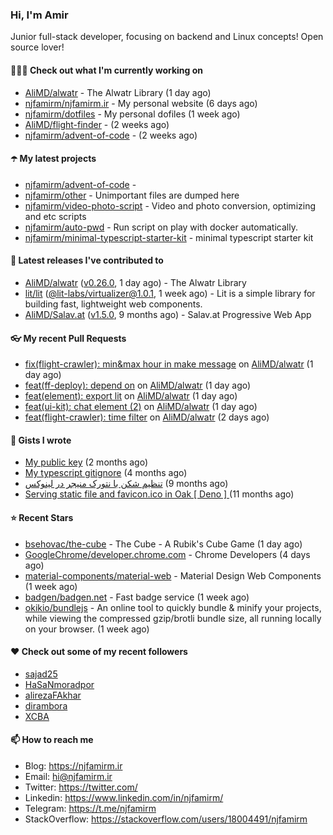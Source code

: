 ### Hi, I'm Amir

Junior full-stack developer, focusing on backend and Linux concepts!
Open source lover!

#### 👨🏻‍💻 Check out what I'm currently working on

- [AliMD/alwatr](https://github.com/AliMD/alwatr) - The Alwatr Library (1 day ago)
- [njfamirm/njfamirm.ir](https://github.com/njfamirm/njfamirm.ir) - My personal website (6 days ago)
- [njfamirm/dotfiles](https://github.com/njfamirm/dotfiles) - My personal dofiles (1 week ago)
- [AliMD/flight-finder](https://github.com/AliMD/flight-finder) -  (2 weeks ago)
- [njfamirm/advent-of-code](https://github.com/njfamirm/advent-of-code) -  (2 weeks ago)

#### ☂️ My latest projects

- [njfamirm/advent-of-code](https://github.com/njfamirm/advent-of-code) - 
- [njfamirm/other](https://github.com/njfamirm/other) - Unimportant files are dumped here
- [njfamirm/video-photo-script](https://github.com/njfamirm/video-photo-script) - Video and photo conversion, optimizing and etc scripts
- [njfamirm/auto-pwd](https://github.com/njfamirm/auto-pwd) - Run script on play with docker automatically.
- [njfamirm/minimal-typescript-starter-kit](https://github.com/njfamirm/minimal-typescript-starter-kit) - minimal typescript starter kit

#### 🎉 Latest releases I've contributed to

- [AliMD/alwatr](https://github.com/AliMD/alwatr) ([v0.26.0](https://github.com/AliMD/alwatr/releases/tag/v0.26.0), 1 day ago) - The Alwatr Library
- [lit/lit](https://github.com/lit/lit) ([@lit-labs/virtualizer@1.0.1](https://github.com/lit/lit/releases/tag/%40lit-labs/virtualizer%401.0.1), 1 week ago) - Lit is a simple library for building fast, lightweight web components.
- [AliMD/Salav.at](https://github.com/AliMD/Salav.at) ([v1.5.0](https://github.com/AliMD/Salav.at/releases/tag/v1.5.0), 9 months ago) - Salav.at Progressive Web App

#### 👓 My recent Pull Requests

- [fix(flight-crawler): min&amp;max hour in make message](https://github.com/AliMD/alwatr/pull/555) on [AliMD/alwatr](https://github.com/AliMD/alwatr) (1 day ago)
- [feat(ff-deploy): depend on](https://github.com/AliMD/alwatr/pull/554) on [AliMD/alwatr](https://github.com/AliMD/alwatr) (1 day ago)
- [feat(element): export lit](https://github.com/AliMD/alwatr/pull/551) on [AliMD/alwatr](https://github.com/AliMD/alwatr) (1 day ago)
- [feat(ui-kit): chat element (2)](https://github.com/AliMD/alwatr/pull/540) on [AliMD/alwatr](https://github.com/AliMD/alwatr) (1 day ago)
- [feat(flight-crawler): time filter](https://github.com/AliMD/alwatr/pull/538) on [AliMD/alwatr](https://github.com/AliMD/alwatr) (2 days ago)

#### 📓 Gists I wrote

- [My public key](https://gist.github.com/879f720c9ca74a0934ce571b7285ed34) (2 months ago)
- [My typescript gitignore](https://gist.github.com/6a40b1912daab3f91a02a7b53f3f76c3) (4 months ago)
- [تنظیم شکن با نتورک منیجر در لینوکس](https://gist.github.com/cc40c344e89bdcdf77085cbf1fc05162) (9 months ago)
- [Serving static file and favicon.ico in Oak [ Deno ] ](https://gist.github.com/9bcaca2b6a672e729c099193b4aafe9f) (11 months ago)

#### ⭐ Recent Stars

- [bsehovac/the-cube](https://github.com/bsehovac/the-cube) - The Cube - A Rubik&#39;s Cube Game (1 day ago)
- [GoogleChrome/developer.chrome.com](https://github.com/GoogleChrome/developer.chrome.com) - Chrome Developers (4 days ago)
- [material-components/material-web](https://github.com/material-components/material-web) - Material Design Web Components (1 week ago)
- [badgen/badgen.net](https://github.com/badgen/badgen.net) - Fast badge service (1 week ago)
- [okikio/bundlejs](https://github.com/okikio/bundlejs) - An online tool to quickly bundle &amp; minify your projects, while viewing the compressed gzip/brotli bundle size, all running locally on your browser. (1 week ago)

#### ♥️ Check out some of my recent followers

- [sajad25](https://github.com/sajad25)
- [HaSaNmoradpor](https://github.com/HaSaNmoradpor)
- [alirezaFAkhar](https://github.com/alirezaFAkhar)
- [dirambora](https://github.com/dirambora)
- [XCBA](https://github.com/XCBA)

#### 📫 How to reach me

- Blog: https://njfamirm.ir
- Email: hi@njfamirm.ir
- Twitter: https://twitter.com/
- Linkedin: https://www.linkedin.com/in/njfamirm/
- Telegram: https://t.me/njfamirm
- StackOverflow: https://stackoverflow.com/users/18004491/njfamirm
